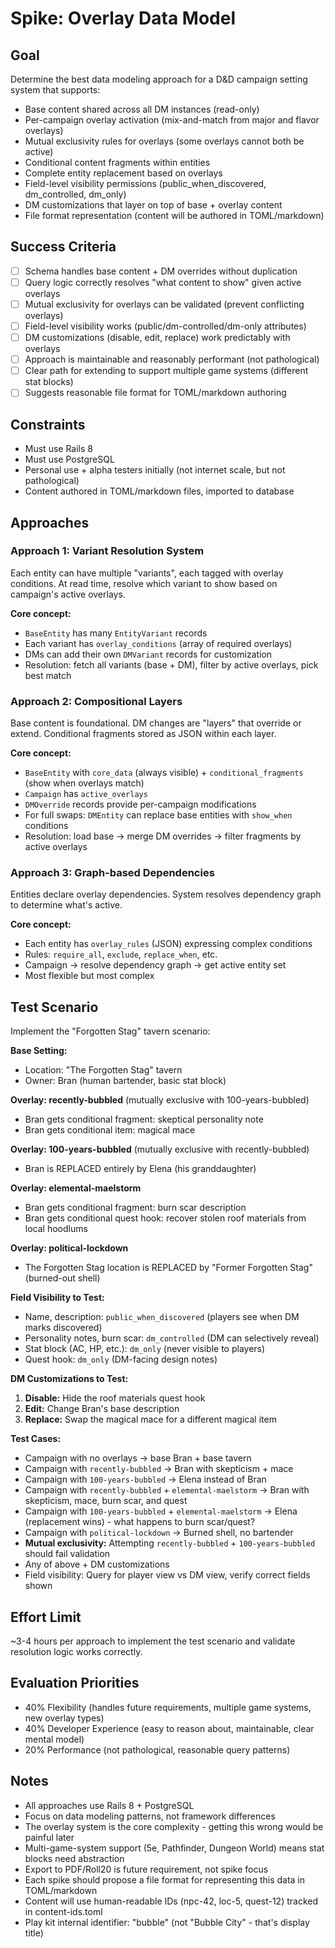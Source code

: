 # Spike: Overlay Data Model

## Goal

Determine the best data modeling approach for a D&D campaign setting system that supports:
- Base content shared across all DM instances (read-only)
- Per-campaign overlay activation (mix-and-match from major and flavor overlays)
- Mutual exclusivity rules for overlays (some overlays cannot both be active)
- Conditional content fragments within entities
- Complete entity replacement based on overlays
- Field-level visibility permissions (public_when_discovered, dm_controlled, dm_only)
- DM customizations that layer on top of base + overlay content
- File format representation (content will be authored in TOML/markdown)

## Success Criteria

- [ ] Schema handles base content + DM overrides without duplication
- [ ] Query logic correctly resolves "what content to show" given active overlays
- [ ] Mutual exclusivity for overlays can be validated (prevent conflicting overlays)
- [ ] Field-level visibility works (public/dm-controlled/dm-only attributes)
- [ ] DM customizations (disable, edit, replace) work predictably with overlays
- [ ] Approach is maintainable and reasonably performant (not pathological)
- [ ] Clear path for extending to support multiple game systems (different stat blocks)
- [ ] Suggests reasonable file format for TOML/markdown authoring

## Constraints

- Must use Rails 8
- Must use PostgreSQL
- Personal use + alpha testers initially (not internet scale, but not pathological)
- Content authored in TOML/markdown files, imported to database

## Approaches

### Approach 1: Variant Resolution System

Each entity can have multiple "variants", each tagged with overlay conditions. At read time, resolve which variant to show based on campaign's active overlays.

**Core concept:**
- `BaseEntity` has many `EntityVariant` records
- Each variant has `overlay_conditions` (array of required overlays)
- DMs can add their own `DMVariant` records for customization
- Resolution: fetch all variants (base + DM), filter by active overlays, pick best match

### Approach 2: Compositional Layers

Base content is foundational. DM changes are "layers" that override or extend. Conditional fragments stored as JSON within each layer.

**Core concept:**
- `BaseEntity` with `core_data` (always visible) + `conditional_fragments` (show when overlays match)
- `Campaign` has `active_overlays`
- `DMOverride` records provide per-campaign modifications
- For full swaps: `DMEntity` can replace base entities with `show_when` conditions
- Resolution: load base → merge DM overrides → filter fragments by active overlays

### Approach 3: Graph-based Dependencies

Entities declare overlay dependencies. System resolves dependency graph to determine what's active.

**Core concept:**
- Each entity has `overlay_rules` (JSON) expressing complex conditions
- Rules: `require_all`, `exclude`, `replace_when`, etc.
- Campaign → resolve dependency graph → get active entity set
- Most flexible but most complex

## Test Scenario

Implement the "Forgotten Stag" tavern scenario:

**Base Setting:**
- Location: "The Forgotten Stag" tavern
- Owner: Bran (human bartender, basic stat block)

**Overlay: recently-bubbled** (mutually exclusive with 100-years-bubbled)
- Bran gets conditional fragment: skeptical personality note
- Bran gets conditional item: magical mace

**Overlay: 100-years-bubbled** (mutually exclusive with recently-bubbled)
- Bran is REPLACED entirely by Elena (his granddaughter)

**Overlay: elemental-maelstorm**
- Bran gets conditional fragment: burn scar description
- Bran gets conditional quest hook: recover stolen roof materials from local hoodlums

**Overlay: political-lockdown**
- The Forgotten Stag location is REPLACED by "Former Forgotten Stag" (burned-out shell)

**Field Visibility to Test:**
- Name, description: `public_when_discovered` (players see when DM marks discovered)
- Personality notes, burn scar: `dm_controlled` (DM can selectively reveal)
- Stat block (AC, HP, etc.): `dm_only` (never visible to players)
- Quest hook: `dm_only` (DM-facing design notes)

**DM Customizations to Test:**
1. **Disable:** Hide the roof materials quest hook
2. **Edit:** Change Bran's base description
3. **Replace:** Swap the magical mace for a different magical item

**Test Cases:**
- Campaign with no overlays → base Bran + base tavern
- Campaign with `recently-bubbled` → Bran with skepticism + mace
- Campaign with `100-years-bubbled` → Elena instead of Bran
- Campaign with `recently-bubbled` + `elemental-maelstorm` → Bran with skepticism, mace, burn scar, and quest
- Campaign with `100-years-bubbled` + `elemental-maelstorm` → Elena (replacement wins) - what happens to burn scar/quest?
- Campaign with `political-lockdown` → Burned shell, no bartender
- **Mutual exclusivity:** Attempting `recently-bubbled` + `100-years-bubbled` should fail validation
- Any of above + DM customizations
- Field visibility: Query for player view vs DM view, verify correct fields shown

## Effort Limit

~3-4 hours per approach to implement the test scenario and validate resolution logic works correctly.

## Evaluation Priorities

- 40% Flexibility (handles future requirements, multiple game systems, new overlay types)
- 40% Developer Experience (easy to reason about, maintainable, clear mental model)
- 20% Performance (not pathological, reasonable query patterns)

## Notes

- All approaches use Rails 8 + PostgreSQL
- Focus on data modeling patterns, not framework differences
- The overlay system is the core complexity - getting this wrong would be painful later
- Multi-game-system support (5e, Pathfinder, Dungeon World) means stat blocks need abstraction
- Export to PDF/Roll20 is future requirement, not spike focus
- Each spike should propose a file format for representing this data in TOML/markdown
- Content will use human-readable IDs (npc-42, loc-5, quest-12) tracked in content-ids.toml
- Play kit internal identifier: "bubble" (not "Bubble City" - that's display title)
